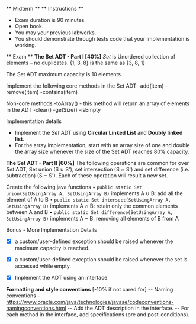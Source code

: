 ** Midterm **
** Instructions **
- Exam duration is 90 minutes.
- Open book.
- You may your previous labworks.
- You should demonstrate through tests code that your implementation is working.



** Exam **
**The Set ADT - Part I [40%]**
*Set* is Unordered collection of elements – no duplicates.
{1, 3, 8} is the same as {3, 8, 1}

The Set ADT maximum capacity is 10 elements.

Implement the following core methods in the Set ADT
-add(item)
-remove(item)
-contains(item)

Non-core methods
-toArray() - this method will return an array of elements in the ADT
-clear()
-getSize()
-isEmpty


Implementation details
- Implement the *Set* ADT using **Circular Linked List** and **Doubly linked list**.
- For the array implementation, start with an array size of one and double the array size whenever the size of the Set ADT reaches 80% capacity.


**The Set ADT - Part II [60%]**
The following operations are common for over *Set* ADT,
Set union (S ∪ S'), set intersection (S ∩ S') and set difference (i.e. subtraction) (S − S').
Each of these operation will result a new set.

Create the following java functions
• `public static Set union(SetUsingArray A, SetUsingArray B)` implements A ∪ B: add all the element of A to B
• `public static Set intersect(SetUsingArray A, SetUsingArray B)` implements A ∩ B: retain only the common elements between A and B
• `public static Set difference(SetUsingArray A, SetUsingArray B)` implements A − B: removing all elements of B from A



Bonus - More Implementation Details 
- [x] a custom/user-defined exception should be raised whenever the maximum capacity is reached.
- [x] a custom/user-defined exception should be raised whenever the set is accessed while empty.
- [x] Implement the ADT using an interface


**Formatting and style conventions** [-10% if not cared for]
-- Naming conventions - https://www.oracle.com/java/technologies/javase/codeconventions-namingconventions.html
-- Add the ADT description in the interface.
-- For each method in the interface, add specifications (pre and post-conditions).
